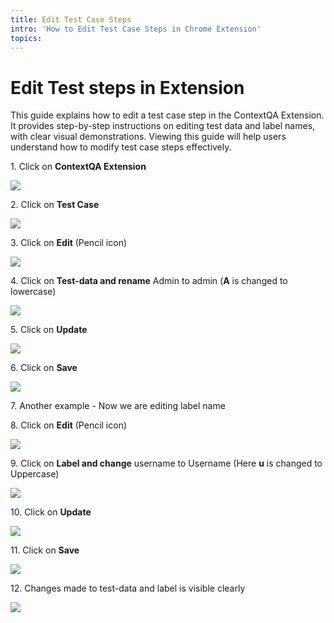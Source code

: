 ```yaml
---
title: Edit Test Case Steps
intro: 'How to Edit Test Case Steps in Chrome Extension'
topics:
---
```


# Edit Test steps in Extension

This guide explains how to edit a test case step in the ContextQA Extension. It provides step-by-step instructions on editing test data and label names, with clear visual demonstrations. Viewing this guide will help users understand how to modify test case steps effectively.

1\. Click on **ContextQA Extension**

![](https://ajeuwbhvhr.cloudimg.io/colony-recorder.s3.amazonaws.com/files/2024-03-01/93fa6e28-b373-40e9-9421-bd01cab1eef8/ascreenshot.jpeg?tl_px=1060,0&br_px=1920,480&force_format=png&width=860&wat_scale=76&wat=1&wat_opacity=0.7&wat_gravity=northwest&wat_url=https://colony-recorder.s3.us-west-1.amazonaws.com/images/watermarks/FB923C_standard.png&wat_pad=566,62)


2\. Click on **Test Case**

![](https://ajeuwbhvhr.cloudimg.io/colony-recorder.s3.amazonaws.com/files/2024-03-01/e534fd87-72d2-417a-8c6f-61559027e6fb/user_cropped_screenshot.jpeg?tl_px=1007,107&br_px=1867,588&force_format=png&width=860&wat_scale=76&wat=1&wat_opacity=0.7&wat_gravity=northwest&wat_url=https://colony-recorder.s3.us-west-1.amazonaws.com/images/watermarks/FB923C_standard.png&wat_pad=402,212)


3\. Click on **Edit** (Pencil icon)

![](https://ajeuwbhvhr.cloudimg.io/colony-recorder.s3.amazonaws.com/files/2024-03-01/50c6fd7a-b4be-4aa1-ac6d-12295c613709/ascreenshot.jpeg?tl_px=1060,322&br_px=1920,803&force_format=png&width=860&wat_scale=76&wat=1&wat_opacity=0.7&wat_gravity=northwest&wat_url=https://colony-recorder.s3.us-west-1.amazonaws.com/images/watermarks/FB923C_standard.png&wat_pad=740,212)


4\. Click on **Test-data and rename** Admin to admin (**A** is changed to lowercase)

![](https://ajeuwbhvhr.cloudimg.io/colony-recorder.s3.amazonaws.com/files/2024-03-01/0809a727-4879-4b99-9810-5bb55fef7215/ascreenshot.jpeg?tl_px=1060,201&br_px=1920,682&force_format=png&width=860&wat_scale=76&wat=1&wat_opacity=0.7&wat_gravity=northwest&wat_url=https://colony-recorder.s3.us-west-1.amazonaws.com/images/watermarks/FB923C_standard.png&wat_pad=573,212)


5\. Click on **Update**

![](https://ajeuwbhvhr.cloudimg.io/colony-recorder.s3.amazonaws.com/files/2024-03-01/aed16b07-0f55-4e2a-86c3-37a279fd1df2/ascreenshot.jpeg?tl_px=200,118&br_px=1920,1080&force_format=png&width=1120.0&wat=1&wat_opacity=0.7&wat_gravity=northwest&wat_url=https://colony-recorder.s3.us-west-1.amazonaws.com/images/watermarks/FB923C_standard.png&wat_pad=982,432)


6\. Click on **Save**

![](https://ajeuwbhvhr.cloudimg.io/colony-recorder.s3.amazonaws.com/files/2024-03-01/a0b30aeb-02c9-438f-a181-c9109df0f268/ascreenshot.jpeg?tl_px=773,224&br_px=1920,865&force_format=png&width=1120.0&wat=1&wat_opacity=0.7&wat_gravity=northwest&wat_url=https://colony-recorder.s3.us-west-1.amazonaws.com/images/watermarks/FB923C_standard.png&wat_pad=850,277)


7\. Another example - Now we are editing label name


8\. Click on **Edit** (Pencil icon)

![](https://ajeuwbhvhr.cloudimg.io/colony-recorder.s3.amazonaws.com/files/2024-03-01/1e025d5e-55dd-400c-a541-0d4450628574/ascreenshot.jpeg?tl_px=1060,264&br_px=1920,745&force_format=png&width=860&wat_scale=76&wat=1&wat_opacity=0.7&wat_gravity=northwest&wat_url=https://colony-recorder.s3.us-west-1.amazonaws.com/images/watermarks/FB923C_standard.png&wat_pad=738,212)


9\. Click on **Label and change** username to Username (Here **u** is changed to Uppercase)

![](https://ajeuwbhvhr.cloudimg.io/colony-recorder.s3.amazonaws.com/files/2024-03-01/d8aa1f5c-ae9c-4dc4-9f94-f6e06fc78357/ascreenshot.jpeg?tl_px=1060,149&br_px=1920,630&force_format=png&width=860&wat_scale=76&wat=1&wat_opacity=0.7&wat_gravity=northwest&wat_url=https://colony-recorder.s3.us-west-1.amazonaws.com/images/watermarks/FB923C_standard.png&wat_pad=590,212)


10\. Click on **Update**

![](https://ajeuwbhvhr.cloudimg.io/colony-recorder.s3.amazonaws.com/files/2024-03-01/1a93f230-ec1a-436e-bd57-fa8ec52dc92e/ascreenshot.jpeg?tl_px=200,118&br_px=1920,1080&force_format=png&width=1120.0&wat=1&wat_opacity=0.7&wat_gravity=northwest&wat_url=https://colony-recorder.s3.us-west-1.amazonaws.com/images/watermarks/FB923C_standard.png&wat_pad=993,423)


11\. Click on **Save**

![](https://ajeuwbhvhr.cloudimg.io/colony-recorder.s3.amazonaws.com/files/2024-03-01/b52dd330-8c06-4ced-891c-9e2395bbadc8/ascreenshot.jpeg?tl_px=773,231&br_px=1920,872&force_format=png&width=1120.0&wat=1&wat_opacity=0.7&wat_gravity=northwest&wat_url=https://colony-recorder.s3.us-west-1.amazonaws.com/images/watermarks/FB923C_standard.png&wat_pad=865,277)


12\. Changes made to test-data and label is visible clearly

![](https://ajeuwbhvhr.cloudimg.io/colony-recorder.s3.amazonaws.com/files/2024-03-01/b911bc23-95e2-48b0-bd32-4be4585d8781/user_cropped_screenshot.jpeg?tl_px=1060,294&br_px=1920,775&force_format=png&width=860&wat_scale=76&wat=1&wat_opacity=0.7&wat_gravity=northwest&wat_url=https://colony-recorder.s3.us-west-1.amazonaws.com/images/watermarks/FB923C_standard.png&wat_pad=417,212)



